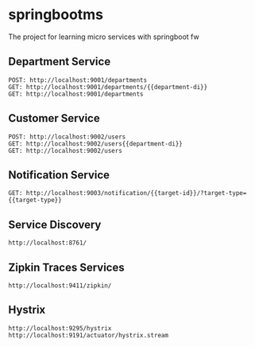 # springbootms
The project for learning micro services with springboot fw

## Department Service
```
POST: http://localhost:9001/departments
GET: http://localhost:9001/departments/{{department-di}}
GET: http://localhost:9001/departments
```
## Customer Service
```
POST: http://localhost:9002/users
GET: http://localhost:9002/users{{department-di}}
GET: http://localhost:9002/users
```
## Notification Service
```
GET: http://localhost:9003/notification/{{target-id}}/?target-type={{target-type}}
```
## Service Discovery
```
http://localhost:8761/
```
## Zipkin Traces Services
```
http://localhost:9411/zipkin/
```
## Hystrix
```
http://localhost:9295/hystrix
http://localhost:9191/actuator/hystrix.stream
```